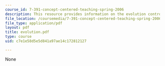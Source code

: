```yaml
---
course_id: 7-391-concept-centered-teaching-spring-2006
description: This resource provides information on the evolution controversy.
file_location: /coursemedia/7-391-concept-centered-teaching-spring-2006/c7e1e58d5e5d841a97ae14c172812127_evolution.pdf
file_type: application/pdf
layout: pdf
title: evolution.pdf
type: course
uid: c7e1e58d5e5d841a97ae14c172812127

---
```

None